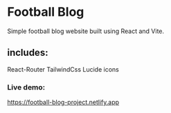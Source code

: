 # Football Blog

Simple football blog website built using React and Vite.

## includes:

React-Router
TailwindCss
Lucide icons

### Live demo:

https://football-blog-project.netlify.app
